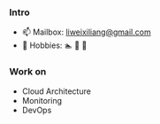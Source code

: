 ### Intro

* 📫 Mailbox: liweixiliang@gmail.com
* 🌈 Hobbies: :swimmer: :ski: :basketball:

### Work on
* Cloud Architecture
* Monitoring
* DevOps
